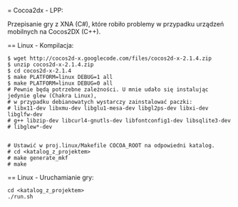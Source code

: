 = Cocoa2dx - LPP:

Przepisanie gry z XNA (C#), które robiło problemy w przypadku urządzeń mobilnych na
Cocos2DX (C++).

== Linux - Kompilacja:
```
$ wget http://cocos2d-x.googlecode.com/files/cocos2d-x-2.1.4.zip
$ unzip cocos2d-x-2.1.4.zip
$ cd cocos2d-x-2.1.4
$ make PLATFORM=linux DEBUG=1 all
$ make PLATFORM=linux DEBUG=0 all
# Pewnie będą potrzebne zależności. U mnie udało się instalując jedynie glew (Chakra Linux),
# w przypadku debianowatych wystarczy zainstalować paczki:
# libx11-dev libxmu-dev libglu1-mesa-dev libgl2ps-dev libxi-dev libglfw-dev
# g++ libzip-dev libcurl4-gnutls-dev libfontconfig1-dev libsqlite3-dev
# libglew*-dev


# Ustawić w proj.linux/Makefile COCOA_ROOT na odpowiedni katalog.
# cd <katalog_z_projektem>
# make generate_mkf
# make
```

== Linux - Uruchamianie gry:
```
cd <katalog_z_projektem>
./run.sh
```
